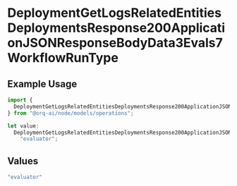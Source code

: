 # DeploymentGetLogsRelatedEntitiesDeploymentsResponse200ApplicationJSONResponseBodyData3Evals7WorkflowRunType

## Example Usage

```typescript
import {
  DeploymentGetLogsRelatedEntitiesDeploymentsResponse200ApplicationJSONResponseBodyData3Evals7WorkflowRunType,
} from "@orq-ai/node/models/operations";

let value:
  DeploymentGetLogsRelatedEntitiesDeploymentsResponse200ApplicationJSONResponseBodyData3Evals7WorkflowRunType =
    "evaluator";
```

## Values

```typescript
"evaluator"
```